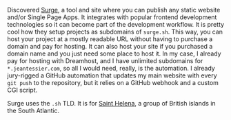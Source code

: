 Discovered [Surge](https://surge.sh/), a tool and site where you can publish
any static website and/or Single Page Apps.  It integrates with popular frontend
development technologies so it can become part of the development workflow.  It
is pretty cool how they setup projects as subdomains of `surge.sh`.  This way,
you can host your project at a mostly readable URL without having to purchase a
domain and pay for hosting.  It can also host your site if you purchased a
domain name and you just need some place to host it.  In my case, I already pay
for hosting with Dreamhost, and I have unlimited subdomains for
`*.jeantessier.com`, so all I would need, really, is the automation.  I already
jury-rigged a GitHub automation that updates my main website with every
`git push` to the repository, but it relies on a GitHub webhook and a custom CGI
script.

Surge uses the `.sh` TLD.  It is for
[Saint Helena](https://en.wikipedia.org/wiki/Saint_Helena,_Ascension_and_Tristan_da_Cunha),
a group of British islands in the South Atlantic.
